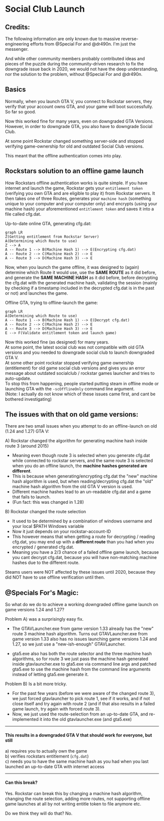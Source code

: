 # Social Club Launch

## Credits:

The following information are only known due to massive reverse-engineering efforts from @Special For and @dr490n. I'm just the messenger. 

And while other community members probably contributed ideas and pieces of the puzzle during the community-driven research to fix the downgrade issue back in 2020, we would not have the deep understanding, nor the solution to the problem, without @Special For and @dr490n.

## Basics

Normally, when you launch GTA V, you connect to Rockstar servers, they verify that your account owns GTA, and your game will boot successfully. So far so good.

Now this worked fine for many years, even on downgraded GTA Versions. However, in order to downgrade GTA, you also have to downgrade Social Club.  

At some point Rockstar changed something server-side and stopped verifying game-ownership for old and outdated Social Club versions.

This meant that the offline authentication comes into play.

## Rockstars solution to an offline game launch

How Rockstars offline authentication works is quite simple. If you have internet and launch the game, Rockstar gets your `entitlement token` (verifying you own GTA and are eligible to play it) from Rockstar servers. It then takes one of three Routes, generates your `machine hash` (something unique to your computer and your computer only) and encrypts (using your machine hash) your aforementioned `entitlement token` and saves it into a file called cfg.dat.

Up-to-date online GTA, generating cfg.dat:

```mermaid
graph LR
Z(Getting entitlement from Rockstar Server)
A(Determining which Route to use)
Z --> A 
A -- Route 1 --> B(Machine Hash 1) --> E(Encrypting cfg.dat)
A -- Route 2 --> C(Machine Hash 2) --> E
A -- Route 3 --> D(Machine Hash 3) --> E
```

Now, when you launch the game offline, it was designed to (again) determine which Route it would use, use the **SAME ROUTE** as it did before, and generate the **SAME MACHINE HASH** as it did before, before decrypting the cfg.dat with the generated machine hash, validating the session (mainly by checking if a timestamp included in the decrypted cfg.dat is in the past or not) and launches the game.

Offline GTA, trying to offline-launch the game:

```mermaid
graph LR
A(Determining which Route to use)
A -- Route 1 --> B(Machine Hash 1) --> E(Decrypt cfg.dat)
A -- Route 2 --> C(Machine Hash 2) --> E
A -- Route 3 --> D(Machine Hash 3) --> E
E --> F(Validate entitlement token and launch game)
```

Now this worked fine (as designed) for many years.  
At some point, the latest social club was not compatible with old GTA versions and you needed to downgrade social club to launch downgraded GTA V.   
At some other point rockstar stopped verifying game ownership (entitlement) for old game  social club versions and gives you an error message about outdated socialclub / rockstar games launcher and tries to auto-update.   
To stop this from happening, people started putting steam in offline mode or launching GTA with the `-scOfflineOnly` command line argument.  
(Note: I actually do not know which of these issues came first, and cant be bothered investigating)    

## The issues with that on old game versions:

There are two small issues when you attempt to do an offline-launch on old (1.24 and 1.27) GTA V:

A)  Rockstar changed the algorithm for generating machine hash inside route 3 (around 2015)
* Meaning even though route 3 is selected when you generate cfg.dat while connected to rockstar servers, and the same route 3 is selected when you do an offline launch, the **machine hashes generated are different**.
* This is because when generating/encrypting cfg.dat the "new" machine hash algorithm is used, but when reading/decrypting cfg.dat the "old" machine hash algorithm from the old GTA V version is used.
* Different machine hashes lead to an un-readable cfg.dat and a game that fails to launch.
* (Fun fact: this was changed in 1.28)
 
 B) Rockstar changed the route selection
 * It used to be determined by a combination of windows username and your local $PATH Windows variable
 * Now it just depends on your rockstar-account-ID
 * This however means that when getting a route for decrypting / reading cfg.dat, you may end up with a **different route** than you had when you encrypted / generated cfg.dat. 
 * Meaning you have a 2/3 chance of a failed offline game launch, because you cant decrypt cfg.dat, because you will have non-matching machine hashes due to the different route.

Steams users were NOT affected by these issues until 2020, because they did NOT have to use offline verification until then.

## @Specials For's Magic:

So what do we do to achieve a working downgraded offline game launch on game versions 1.24 and 1.27?


Problem A) was a surprisingly easy fix.

* The GTAVLauncher.exe from game version 1.33 already has the "new" route 3 machine hash algorithm. Turns out GTAVLauncher.exe from game version 1.33 also has no issues launching game versions 1.24 and 1.27, so we just use a "new-ish-enough" GTAVLauncher.

* gta5.exe also has both the route selector and the three machine hash algorithms, so for route 3 we just pass the machine hash generated inside gtavlauncher.exe to gta5.exe via command line args and patched gta5.exe to use the machine hash from the command line arguments instead of letting gta5.exe generate it.

Problem B) Is a bit more tricky.

* For the past few years (before we were aware of the changed route 3), we just forced gtavlauncher to pick route 1, see if it works, and if not close itself and try again with route 2 (and if that also results in a failed game launch, try again with forced route 3).
* Now, we just used the route-selection from an up-to-date GTA, and re-implemented it into the old gtavlauncher.exe (and gta5.exe)

----
#### This results in a downgraded GTA V that should work for everyone, but still    
a) requires you to actually own the game  
b) verifies rockstars entitlement (`cfg.dat`)  
c) needs you to have the same machine hash as you had when you last launched an up-to-date GTA with internet access  

----

#### Can this break?   

Yes. Rockstar can break this by changing a machine hash algorithm, changing the route selection, adding more routes, not supporting offline game launches at all by not writing entitle token to file anymore etc.

Do we think they will do that? No.
